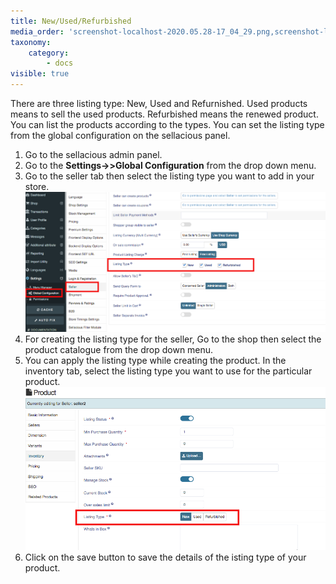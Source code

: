 ```yaml
---
title: New/Used/Refurbished
media_order: 'screenshot-localhost-2020.05.28-17_04_29.png,screenshot-localhost-2020.05.28-17_05_41.png'
taxonomy:
    category:
        - docs
visible: true
---
```


There are three listing type: New, Used and Refurnished. Used products means to sell the used products. Refurbished means the renewed product. You can list the products according to the types. You can set the listing type from the global configuration on the sellacious panel.

1. Go to the sellacious admin panel.
2. Go to the **Settings->>Global Configuration** from the drop down menu.
3. Go to the seller tab then select the listing type you want to add in your store.![](screenshot-localhost-2020.05.28-17_04_29.png)
4. For creating the listing type for the seller, Go to the shop then select the product catalogue from the drop down menu.
5. You can apply the listing type while creating the product. In the inventory tab, select the listing type you want to use for the particular product.![](screenshot-localhost-2020.05.28-17_05_41.png)
6. Click on the save button to save the details of the isting type of your product. 
